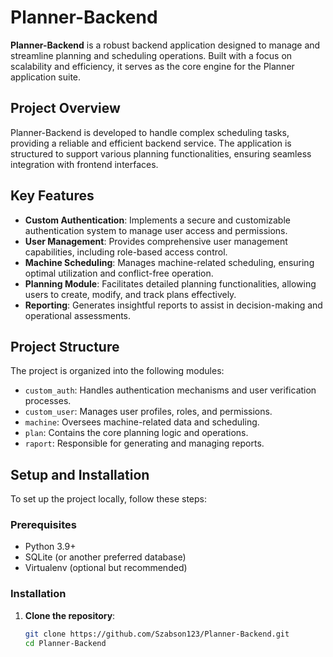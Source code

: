 # Planner-Backend

**Planner-Backend** is a robust backend application designed to manage and streamline planning and scheduling operations. Built with a focus on scalability and efficiency, it serves as the core engine for the Planner application suite.

## Project Overview

Planner-Backend is developed to handle complex scheduling tasks, providing a reliable and efficient backend service. The application is structured to support various planning functionalities, ensuring seamless integration with frontend interfaces.

## Key Features

- **Custom Authentication**: Implements a secure and customizable authentication system to manage user access and permissions.
- **User Management**: Provides comprehensive user management capabilities, including role-based access control.
- **Machine Scheduling**: Manages machine-related scheduling, ensuring optimal utilization and conflict-free operation.
- **Planning Module**: Facilitates detailed planning functionalities, allowing users to create, modify, and track plans effectively.
- **Reporting**: Generates insightful reports to assist in decision-making and operational assessments.

## Project Structure

The project is organized into the following modules:

- `custom_auth`: Handles authentication mechanisms and user verification processes.
- `custom_user`: Manages user profiles, roles, and permissions.
- `machine`: Oversees machine-related data and scheduling.
- `plan`: Contains the core planning logic and operations.
- `raport`: Responsible for generating and managing reports.

## Setup and Installation

To set up the project locally, follow these steps:

### Prerequisites

- Python 3.9+
- SQLite (or another preferred database)
- Virtualenv (optional but recommended)

### Installation

1. **Clone the repository**:
   ```bash
   git clone https://github.com/Szabson123/Planner-Backend.git
   cd Planner-Backend
